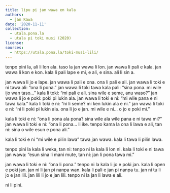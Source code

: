 ```yaml
---
title: lipu pi jan wawa en kala
authors:
  - jan Kawa
date: '2020-11-11'
collection:
  - utala.pona.la
  - utala pi toki musi (2020)
license:
sources:
  - https://utala.pona.la/toki-musi-lili/
---
```


tenpo pini la, ali li lon ala.
taso la jan wawa li lon.
jan wawa li pali e kala.
jan wawa li kon e kon.
kala li pali lape e mi, e ali, e sina.
ali li sin a.

jan wawa li jo e lape. jan wawa li pali e ona.
ona li pali e ali.
jan wawa li toki e ni tawa ali: “ona li pona.”
jan wawa li toki tawa kala pali:
“sina pona. mi wile ijo wan taso…”
kala li toki:
“mi pali e ali. sina wile e seme, anu waso?”
jan wawa li jo e poki:
poki pi lukin ala.
jan wawa li toki e ni: “mi wile pana e ni tawa kala.”
kala li toki e ni: “ni li seme? mi ken lukin ala e ni.”
jan wawa li toki e ni: “ni li poki pi lukin ala. ona li jo e jan. mi wile e ni… o jo e poki mi.”

kala li toki e ni: “ona li pona ala pona? sina wile ala wile pana e ni tawa mi?”
jan wawa li toki e ni: “ona li pona… li ike. tenpo kama la ona li lawa e ali, tan ni: sina o wile esun e pona ali.”

kala li toki e ni “mi wile e pilin lawa” tawa jan wawa.
kala li tawa li pilin lawa.

tenpo pini la kala li weka, tan ni: tenpo ni la kala li lon ni.
kala li toki e ni tawa jan wawa: “esun sina li mani mute, tan ni: jan li pona tawa mi.”

jan wawa li toki e ni: “ona li pona.” tenpo ni la kala li jo e poki jan.
kala li open e poki jan.
jan ni li jan pi nanpa wan.
kala li pali e jan pi nanpa tu. jan ni tu li jo e jan lili.
jan lili li jo e jan lili.
tenpo ni la jan li lawa e ali.

ni li pini.
